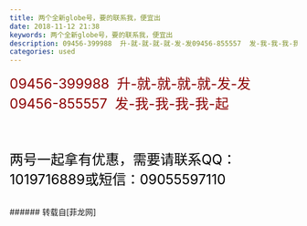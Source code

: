 ```yaml
---
title: 两个全新globe号，要的联系我，便宜出
date: 2018-11-12 21:38
keywords: 两个全新globe号，要的联系我，便宜出
description: 09456-399988  升-就-就-就-就-发-发09456-855557  发-我-我-我-我-起两号一起拿有优惠，需要请联系QQ：1019716889或短信：09055597110 
categories: used
---
```

<td class="t_f" id="postmessage_2264876">

<font size="5"><font color="#8b0000">09456-399988  升-就-就-就-就-发-发</font></font><br/>
<font size="5"><font color="#8b0000">09456-855557  发-我-我-我-我-起</font></font><br/>
<font size="5"><font color="#8b0000"><br/>
</font></font><br/>
<br/>
<font color="#000"><font style="font-size:16px"><font size="5">两号一起拿有优惠，需要请联系QQ：1019716889或短信：09055597110 </font></font></font><br/>
<br/>
</td>
###### 转载自[菲龙网]